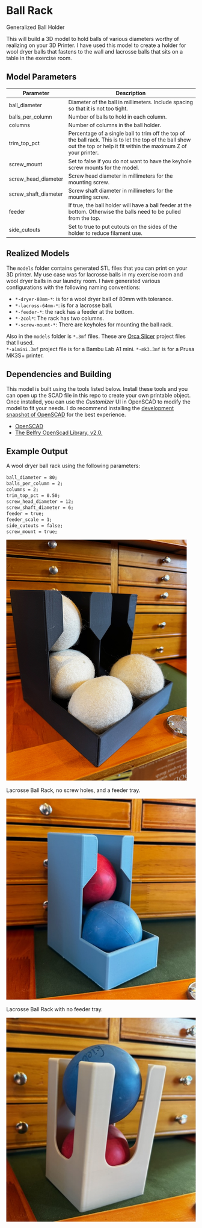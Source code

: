 # Ball Rack

Generalized Ball Holder

This will build a 3D model to hold balls of various diameters worthy of realizing on your 3D Printer. I have used this model to
create a holder for wool dryer balls that fastens to the wall and lacrosse balls that sits on a table in the exercise room.

## Model Parameters

| Parameter            | Description                                                                                                                                                                |
| -------------------- | -------------------------------------------------------------------------------------------------------------------------------------------------------------------------- |
| ball_diameter        | Diameter of the ball in millimeters. Include spacing so that it is not too tight.                                                                                          |
| balls_per_column     | Number of balls to hold in each column.                                                                                                                                    |
| columns              | Number of columns in the ball holder.                                                                                                                                      |
| trim_top_pct         | Percentage of a single ball to trim off the top of the ball rack. This is to let the top of the ball show out the top or help it fit within the maximum Z of your printer. |
| screw_mount          | Set to false if you do not want to have the keyhole screw mounts for the model.                                                                                            |
| screw_head_diameter  | Screw head diameter in millimeters for the mounting screw.                                                                                                                 |
| screw_shaft_diameter | Screw shaft diameter in millimeters for the mounting screw.                                                                                                                |
| feeder               | If true, the ball holder will have a ball feeder at the bottom. Otherwise the balls need to be pulled from the top.                                                        |
| side_cutouts         | Set to true to put cutouts on the sides of the holder to reduce filament use.                                                                                              |

## Realized Models

The `models` folder contains generated STL files that you can print on your 3D printer.  My use case was for lacrosse balls in my 
exercise room and wool dryer balls in our laundry room.  I have generated various configurations with the following naming 
conventions:

- `*-dryer-80mm-*`: is for a wool dryer ball of 80mm with tolerance.
- `*-lacross-64mm-*`: is for a lacrosse ball.
- `*-feeder-*`: the rack has a feeder at the bottom.
- `*-2col*`: The rack has two columns.
- `*-screw-mount-*`: There are keyholes for mounting the ball rack.

Also in the `models` folder is `*.3mf` files.  These are [Orca Slicer](https://orcaslicer.com) project files that I used.  
`*-a1mini.3mf` project file is for a Bambu Lab A1 mini.  `*-mk3.3mf` is for a Prusa MK3S+ printer.

## Dependencies and Building

This model is built using the tools listed below. Install these tools and you can open up the SCAD file
in this repo to create your own printable object.  Once installed, you can use the _Customizer_ UI in OpenSCAD 
to modify the model to fit your needs.  I do recommend installing the [development snapshot of OpenSCAD](https://openscad.org/downloads.html#snapshots) 
for the best experience.

- [OpenSCAD](https://openscad.org)
- [The Belfry OpenScad Library, v2.0.](https://github.com/BelfrySCAD/BOSL2)

## Example Output

A wool dryer ball rack using the following parameters:

```
ball_diameter = 80;
balls_per_column = 2;
columns = 2;
trim_top_pct = 0.50;
screw_head_diameter = 12;
screw_shaft_diameter = 6;
feeder = true;
feeder_scale = 1;
side_cutouts = false;
screw_mount = true;
```

![Wool Dryer Ball Rack Example](./images/dryer_ball_rack.jpeg)

Lacrosse Ball Rack, no screw holes, and a feeder tray.

![Lacrosse Ball Rack Example](./images/lacrosse_ball_rack.jpeg)

Lacrosse Ball Rack with no feeder tray.

![Lacrosse Ball Rack with no Feeder Tray](./images/lacrosse_ball_rack_no_feeder.jpeg)


